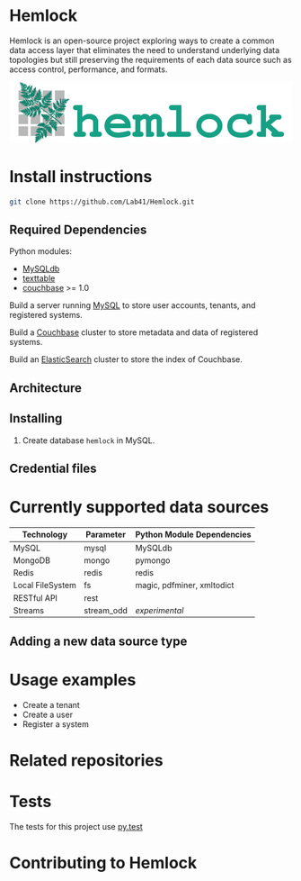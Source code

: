 Hemlock
=======

Hemlock is an open-source project exploring ways to create a common data access
layer that eliminates the need to understand underlying data topologies but
still preserving the requirements of each data source such as access control,
performance, and formats.

![Hemlock L](docs/images/logo.png "Hemlock")

Install instructions
====================

```bash
git clone https://github.com/Lab41/Hemlock.git
```

Required Dependencies
------------

Python modules:
- [MySQLdb](http://mysql-python.sourceforge.net/MySQLdb.html)
- [texttable](https://pypi.python.org/pypi/texttable)
- [couchbase](http://www.couchbase.com/communities/python/getting-started) >= 1.0

Build a server running [MySQL](http://www.mysql.com/) to store user accounts, tenants, and registered 
systems.

Build a [Couchbase](http://www.couchbase.com/) cluster to store metadata and data of registered systems.

Build an [ElasticSearch](http://www.elasticsearch.org/) cluster to store the index of Couchbase.

Architecture
------------

Installing
----------

1. Create database ``hemlock`` in MySQL.


Credential files
----------------

Currently supported data sources
================================

Technology | Parameter | Python Module Dependencies
---------- | --------- | ------------
MySQL      | mysql     | MySQLdb
MongoDB    | mongo     | pymongo
Redis      | redis     | redis
Local FileSystem | fs  | magic, pdfminer, xmltodict
RESTful API | rest     | 
Streams    | stream_odd | *experimental*


Adding a new data source type
-----------------------------

Usage examples
==============

- Create a tenant
- Create a user
- Register a system


Related repositories
====================

Tests
=====

The tests for this project use [py.test](http://pytest.org/latest/)

Contributing to Hemlock
=======================

